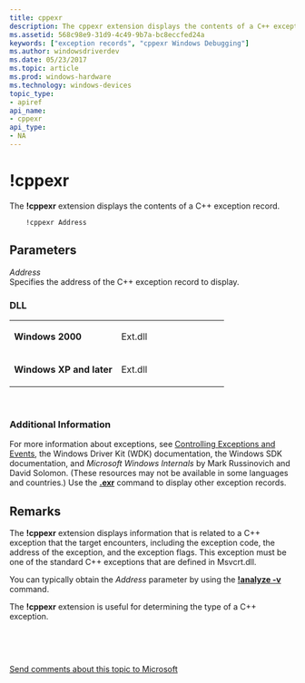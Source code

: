 ```yaml
---
title: cppexr
description: The cppexr extension displays the contents of a C++ exception record.
ms.assetid: 568c98e9-31d9-4c49-9b7a-bc8eccfed24a
keywords: ["exception records", "cppexr Windows Debugging"]
ms.author: windowsdriverdev
ms.date: 05/23/2017
ms.topic: article
ms.prod: windows-hardware
ms.technology: windows-devices
topic_type:
- apiref
api_name:
- cppexr
api_type:
- NA
---
```


# !cppexr


The **!cppexr** extension displays the contents of a C++ exception record.

```
    !cppexr Address 
```

## <span id="Parameters"></span><span id="parameters"></span><span id="PARAMETERS"></span>Parameters


<span id="_______Address______"></span><span id="_______address______"></span><span id="_______ADDRESS______"></span> *Address*   
Specifies the address of the C++ exception record to display.

### <span id="DLL"></span><span id="dll"></span>DLL

<table>
<colgroup>
<col width="50%" />
<col width="50%" />
</colgroup>
<tbody>
<tr class="odd">
<td align="left"><p><strong>Windows 2000</strong></p></td>
<td align="left"><p>Ext.dll</p></td>
</tr>
<tr class="even">
<td align="left"><p><strong>Windows XP and later</strong></p></td>
<td align="left"><p>Ext.dll</p></td>
</tr>
</tbody>
</table>

 

### <span id="Additional_Information"></span><span id="additional_information"></span><span id="ADDITIONAL_INFORMATION"></span>Additional Information

For more information about exceptions, see [Controlling Exceptions and Events](controlling-exceptions-and-events.md), the Windows Driver Kit (WDK) documentation, the Windows SDK documentation, and *Microsoft Windows Internals* by Mark Russinovich and David Solomon. (These resources may not be available in some languages and countries.) Use the [**.exr**](-exr--display-exception-record-.md) command to display other exception records.

Remarks
-------

The **!cppexr** extension displays information that is related to a C++ exception that the target encounters, including the exception code, the address of the exception, and the exception flags. This exception must be one of the standard C++ exceptions that are defined in Msvcrt.dll.

You can typically obtain the *Address* parameter by using the [**!analyze -v**](-analyze.md) command.

The **!cppexr** extension is useful for determining the type of a C++ exception.

 

 

[Send comments about this topic to Microsoft](mailto:wsddocfb@microsoft.com?subject=Documentation%20feedback%20[debugger\debugger]:%20!cppexr%20%20RELEASE:%20%285/15/2017%29&body=%0A%0APRIVACY%20STATEMENT%0A%0AWe%20use%20your%20feedback%20to%20improve%20the%20documentation.%20We%20don't%20use%20your%20email%20address%20for%20any%20other%20purpose,%20and%20we'll%20remove%20your%20email%20address%20from%20our%20system%20after%20the%20issue%20that%20you're%20reporting%20is%20fixed.%20While%20we're%20working%20to%20fix%20this%20issue,%20we%20might%20send%20you%20an%20email%20message%20to%20ask%20for%20more%20info.%20Later,%20we%20might%20also%20send%20you%20an%20email%20message%20to%20let%20you%20know%20that%20we've%20addressed%20your%20feedback.%0A%0AFor%20more%20info%20about%20Microsoft's%20privacy%20policy,%20see%20http://privacy.microsoft.com/default.aspx. "Send comments about this topic to Microsoft")




